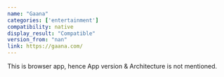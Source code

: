 ```yaml
---
name: "Gaana"
categories: ['entertainment']
compatibility: native
display_result: "Compatible"
version_from: "nan"
link: https://gaana.com/
---
```


This is browser app, hence App version & Architecture is not mentioned.